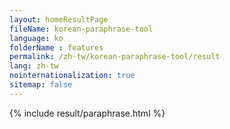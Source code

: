 ```yaml
---
layout: homeResultPage
fileName: korean-paraphrase-tool
language: ko
folderName : features
permalink: /zh-tw/korean-paraphrase-tool/result
lang: zh-tw
nointernationalization: true
sitemap: false
---
```

{% include result/paraphrase.html %}

<script src="/js/result/paraprashing.js" data-foldername="{{page.folderName}}" data-lang="{{page.lang}}"></script>